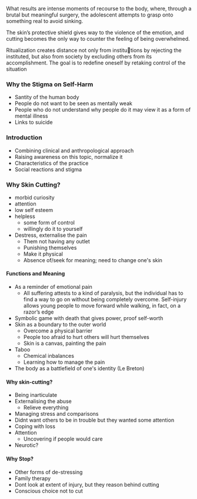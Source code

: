 What results are intense moments of recourse to the body, where, through a brutal but meaningful surgery, the adolescent attempts to grasp onto something real to avoid sinking.

The skin’s protective shield gives way to the violence of the emotion, and cutting becomes the only way to counter the feeling of being overwhelmed.

Ritualization creates distance not only from institutions by rejecting the instituted, but also from society by excluding others from its accomplishment. The goal is to redefine oneself by retaking control of the situation

### Why the Stigma on Self-Harm
- Santity of the human body
- People do not want to be seen as mentally weak
- People who do not understand why people do it may view it as a form of mental illness
- Links to suicide

### Introduction

- Combining clinical and anthropological approach
- Raising awareness on this topic, normalize it
- Characteristics of the practice
- Social reactions and stigma

### Why Skin Cutting?
- morbid curiosity
- attention
- low self esteem
- helpless
	- some form of control
	- willingly do it to yourself
- Destress, externalise the pain
	- Them not having any outlet
	- Punishing themselves
	- Make it physical
	- Absence of/seek for meaning; need to change one's skin

#### Functions and Meaning
- As a reminder of emotional pain
	- All suffering attests to a kind of paralysis, but the individual has to find a way to go on without being completely overcome. Self-injury allows young people to move forward while walking, in fact, on a razor’s edge
- Symbolic game with death that gives power, proof self-worth
- Skin as a boundary to the outer world
	- Overcome a physical barrier
	- People too afraid to hurt others will hurt themselves
	- Skin is a canvas, painting the pain
- Taboo
	- Chemical inbalances
	- Learning how to manage the pain
- The body as a battlefield of one's identity (Le Breton)

#### Why skin-cutting?
- Being inarticulate 
- Externalising the abuse
	- Relieve everything
- Managing stress and comparisons
- Didnt want others to be in trouble but they wanted some attention
- Coping with loss
- Attention
	- Uncovering if people would care
- Neurotic?

#### Why Stop?
- Other forms of de-stressing
- Family therapy
- Dont look at extent of injury, but they reason behind cutting
- Conscious choice not to cut




